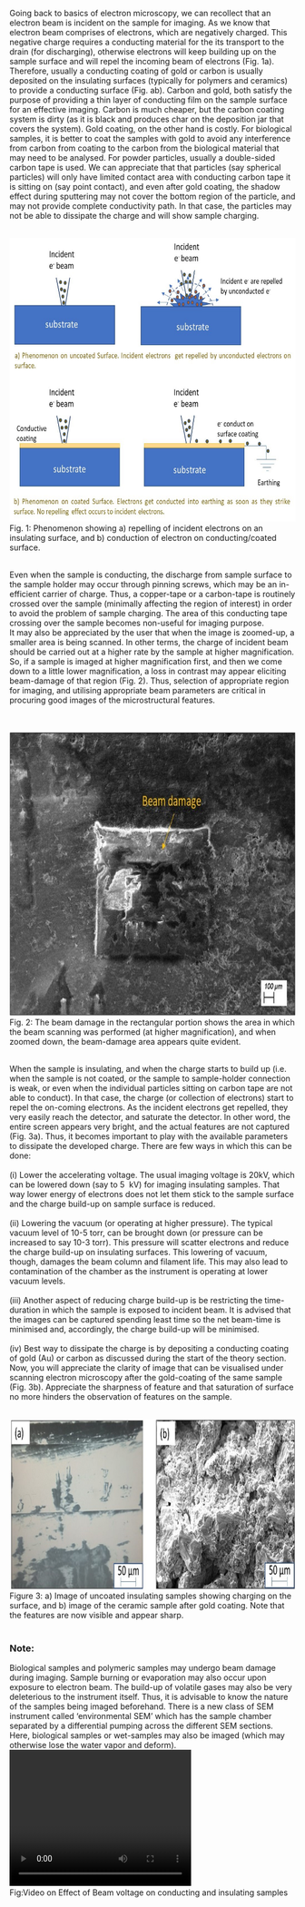 Going back to basics of electron microscopy, we can recollect that an electron beam is incident on the sample for imaging. As we know that electron beam comprises of electrons, which are negatively charged. This negative charge requires a conducting material for the its transport to the drain (for discharging), otherwise electrons will keep building up on the sample surface and will repel the incoming beam of electrons (Fig. 1a). Therefore, usually a conducting coating of gold or carbon is usually deposited on the insulating surfaces (typically for polymers and ceramics) to provide a conducting surface (Fig. ab). Carbon and gold, both satisfy the purpose of providing a thin layer of conducting film on the sample surface for an effective imaging. Carbon is much cheaper, but the carbon coating system is dirty (as it is black and produces char on the deposition jar that covers the system). Gold coating, on the other hand is costly. For biological samples, it is better to coat the samples with gold to avoid any interference from carbon from coating to the carbon from the biological material that may need to be analysed. For powder particles, usually a double-sided carbon tape is used. We can appreciate that that particles (say spherical particles) will only have limited contact area with conducting carbon tape it is sitting on (say point contact), and even after gold coating, the shadow effect during sputtering may not cover the bottom region of the particle, and may not provide complete conductivity path. In that case, the particles may not be able to dissipate the charge and will show sample charging.
<br><br>

<img src="images/f1.jpg" height="500px" width="700px"><br>
Fig. 1: Phenomenon showing a) repelling of incident electrons on an insulating surface, and  b) conduction of electron on conducting/coated surface.<br><br>

Even when the sample is conducting, the discharge from sample surface to the sample holder may occur through pinning screws, which may be an in-efficient carrier of charge. Thus, a copper-tape or a carbon-tape is routinely crossed over the sample (minimally affecting the region of interest) in order to avoid the problem of sample charging. The area of this conducting tape crossing over the sample becomes non-useful for imaging purpose.<br> 
It may also be appreciated by the user that when the image is zoomed-up, a smaller area is being scanned. In other terms, the charge of incident beam should be carried out at a higher rate by the sample at higher magnification. So, if a sample is imaged at higher magnification first, and then we come down to a little lower magnification, a loss in contrast may appear eliciting beam-damage of that region (Fig. 2). Thus, selection of appropriate region for imaging, and utilising appropriate beam parameters are critical in procuring good images of the microstructural features.

<br><br>
 <img src="images/f2.jpg" height="500px" width="700px">
 <br>
 Fig. 2: The beam damage in the rectangular portion shows the area in which the beam scanning was performed (at higher magnification), and when zoomed down, the beam-damage area appears quite evident.
 <br>
 <br>

 When the sample is insulating, and when the charge starts to build up (i.e. when the sample is not coated, or the sample to sample-holder connection is weak, or even when the individual particles sitting on carbon tape are not able to conduct). In that case, the charge (or collection of electrons) start to repel the on-coming electrons. As the incident electrons get repelled, they very easily reach the detector, and saturate the detector. In other word, the entire screen appears very bright, and the actual features are not captured (Fig. 3a). Thus, it becomes important to play with the available parameters to dissipate the developed charge. There are few ways in which this can be done: 
<br><br>
    (i)	 Lower the accelerating voltage. The usual imaging voltage is 20kV, which can be lowered down (say to 5 &nbsp;kV)  for  imaging insulating samples. That way lower energy of electrons does not let them stick to the sample surface and the charge build-up on sample surface is reduced. <br><br>
    (ii)  Lowering the vacuum (or operating at higher pressure). The typical vacuum level of 10-5 torr, can be brought down (or pressure can be increased to say 10-3 torr). This pressure will scatter electrons and reduce the charge build-up on insulating surfaces. This lowering of vacuum, though, damages the beam column and filament life. This may also lead to contamination of the chamber as the instrument is operating at lower vacuum levels. <br><br>
    (iii)	 Another aspect of reducing charge build-up is be restricting the time-duration in which the sample is exposed to incident beam. It is advised that the images can be captured spending least time so the net beam-time is minimised and, accordingly, the charge build-up will be minimised.<br><br>
    (iv)	 Best way to dissipate the charge is by depositing a conducting coating of gold (Au) or carbon as discussed during the start of the theory section. Now, you will appreciate the clarity of image that can be visualised under scanning electron microscopy after the gold-coating of the same sample (Fig. 3b). Appreciate the sharpness of feature and that saturation of surface no more hinders the observation of features on the sample.<br><br>

<img src="images/f3.jpg" height="300px" width="700px"> <br>
Figure 3: a) Image of uncoated insulating samples showing charging on the surface, and b) image of the ceramic sample after gold coating. Note that the features are now visible and appear sharp. 
<br>
<br>

### Note:
Biological samples and polymeric samples may undergo beam damage during imaging. Sample burning or evaporation may also occur upon exposure to electron beam. The build-up of volatile gases may also be very deleterious to the instrument itself. Thus, it is advisable to know the nature of the samples being imaged beforehand. There is a new class of SEM instrument called ‘environmental SEM’ which has the sample chamber separated by a differential pumping across the different SEM sections. Here, biological samples or wet-samples may also be imaged (which may otherwise lose the water vapor and deform).<br>
<video width="320" height="240" controls>
  <source src="images/exp3-conducting_insulating.mp4" type="video/mp4">
  Your browser does not support the video tag.
</video><br>
Fig:Video on Effect of Beam voltage on conducting and insulating samples


 
 
 
 
 
 
 